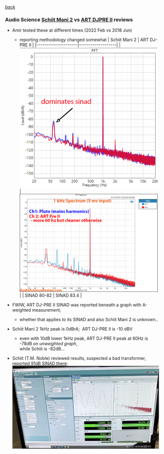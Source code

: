 [*back*](stupid.md)  

### Audio Science [Schiit Mani 2](https://www.audiosciencereview.com/forum/index.php?threads/schiit-mani-2-review-phono-stage.31194/) vs [ART DJPRE II](https://www.audiosciencereview.com/forum/index.php?threads/review-and-measurements-of-u-turn-pluto-and-art-djpre-ii-phono-preamps.3457/) reviews

- Amir tested these at different times (2022 Feb vs 2018 Jun)
   - reporting methodology changed somewhat
|    Schiit Mani 2    |   ART DJ-PRE II   |
|---------------------|-------------------|
| ![](SchiitMani2.png)| ![](DJ_Pre-II.png)|
| SINAD 80-82         | SINAD 83.4        |

- FWIW, ART DJ-PRE II SINAD was reported beneath a graph with A-weighted measurement;   
  - whether that applies to its SINAD and also Schiit Mani 2 is unknown..
- Schiit Mani 2 1kHz peak is 0dBrA;&nbsp; ART DJ-PRE II is -10 dBV
  - even with 10dB lower 1kHz peak, ART DJ-PRE II peak at 60Hz is -78dB *on unweighted graph*,  
    while Schiit is -82dB...
- Schiit (T.M. Noble) reviewed results, suspected a bad transformer, [reported 91dB SINAD there](https://www.audiosciencereview.com/forum/index.php?threads/schiit-mani-2-review-phono-stage.31194/post-1100970):  
	![](Schitt_SINAD.jpg)
